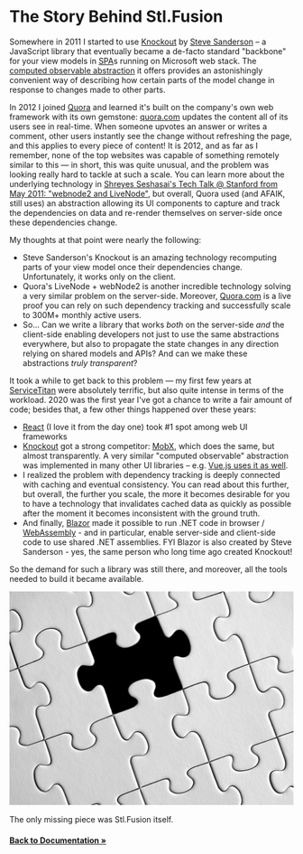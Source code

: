 # The Story Behind Stl.Fusion

Somewhere in 2011 I started to use [Knockout](https://knockoutjs.com/) 
by [Steve Sanderson](http://blog.stevensanderson.com/) &ndash; 
a JavaScript library that eventually became a de-facto standard "backbone" 
for your view models in 
[SPA](https://en.wikipedia.org/wiki/Single-page_application)s 
running on Microsoft web stack. 
The [computed observable abstraction](https://knockoutjs.com/documentation/computedObservables.html) 
it offers provides an astonishingly convenient way of describing how 
certain parts of the model change in response to changes made to other parts.

In 2012 I joined [Quora](https://www.quora.com/) and learned it's built on 
the company's own web framework with its own gemstone: 
[quora.com](https://www.quora.com/) updates the content all of its users see
in real-time. When someone upvotes an answer or writes a comment, 
other users instantly see the change without refreshing the page, and this 
applies to every piece of content! It is 2012, and as far as I remember, 
none of the top websites was capable of something remotely similar to this —
in short, this was quite unusual, and the problem was looking really hard to tackle at such a scale. 
You can learn more about the underlying technology in 
[Shreyes Seshasai's Tech Talk @ Stanford from May 2011: "webnode2 and LiveNode"](https://www.quora.com/q/shreyesseshasaisposts/Tech-Talk-webnode2-and-LiveNode),
but overall, Quora used (and AFAIK, still uses) an abstraction allowing 
its UI components to capture and track the dependencies on data and re-render
themselves on server-side once these dependencies change.

My thoughts at that point were nearly the following:

* Steve Sanderson's Knockout is an amazing technology recomputing parts 
  of your view model once their dependencies change. 
  Unfortunately, it works only on the client.
* Quora's LiveNode + webNode2 is another incredible technology solving 
  a very similar problem on the server-side. 
  Moreover, [Quora.com](https://www.quora.com/) is a live proof you can 
  rely on such dependency tracking and successfully scale to 
  300M+ monthly active users.
* So... Can we write a library that works *both* on the server-side 
  *and* the client-side enabling developers not just to use the same 
  abstractions everywhere, but also to propagate the state changes 
  in any direction relying on shared models and APIs? 
  And can we make these abstractions *truly transparent*?

It took a while to get back to this problem — my first few years at
[ServiceTitan](https://www.servicetitan.com/) were absolutely terrific,
but also quite intense in terms of the workload. 2020 was the first 
year I've got a chance to write a fair amount of code;
besides that, a few other things happened over these years:

* [React](https://reactjs.org/) (I love it from the day one) 
  took #1 spot among web UI frameworks
* [Knockout](https://github.com/knockout/knockout) got a strong competitor: 
  [MobX](https://github.com/mobxjs/mobx), which does the same, but almost
  transparently. A very similar "computed observable" abstraction was 
  implemented in many other UI libraries &ndash; 
  e.g. [Vue.js uses it as well](https://vuejs.org/v2/guide/computed.html).
* I realized the problem with dependency tracking is deeply connected with 
  caching and eventual consistency. You can read about this further, but
  overall, the further you scale, the more it becomes desirable for you 
  to have a technology that invalidates cached data as quickly as possible 
  after the moment it becomes inconsistent with the ground truth.
* And finally, 
  [Blazor](https://dotnet.microsoft.com/apps/aspnet/web-apps/blazor) 
  made it possible to run .NET code in browser / 
  [WebAssembly](https://webassembly.org/) - and in particular, 
  enable server-side and client-side code to use shared .NET assemblies. 
  FYI Blazor is also created by Steve Sanderson - yes, the same
  person who long time ago created Knockout!

So the demand for such a library was still there, and moreover, 
all the tools needed to build it became available.

![](./img/MissingPiece.jpg)

The only missing piece was Stl.Fusion itself.

#### [Back to Documentation &raquo;](./README.md)
